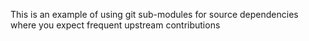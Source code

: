 This is an example of using git sub-modules for source dependencies where you expect frequent upstream contributions
